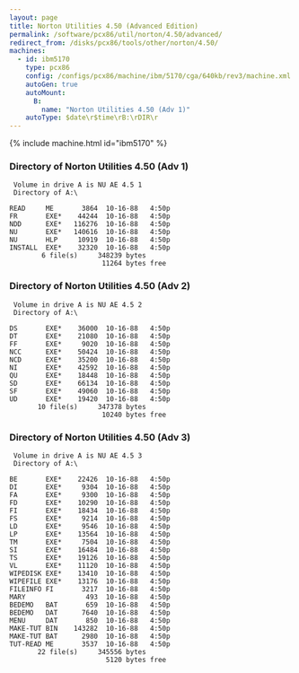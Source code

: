 ```yaml
---
layout: page
title: Norton Utilities 4.50 (Advanced Edition)
permalink: /software/pcx86/util/norton/4.50/advanced/
redirect_from: /disks/pcx86/tools/other/norton/4.50/
machines:
  - id: ibm5170
    type: pcx86
    config: /configs/pcx86/machine/ibm/5170/cga/640kb/rev3/machine.xml
    autoGen: true
    autoMount:
      B:
        name: "Norton Utilities 4.50 (Adv 1)"
    autoType: $date\r$time\rB:\rDIR\r
---
```


{% include machine.html id="ibm5170" %}

### Directory of Norton Utilities 4.50 (Adv 1)

     Volume in drive A is NU AE 4.5 1
     Directory of A:\

    READ     ME       3864  10-16-88   4:50p
    FR       EXE*    44244  10-16-88   4:50p
    NDD      EXE*   116276  10-16-88   4:50p
    NU       EXE*   140616  10-16-88   4:50p
    NU       HLP     10919  10-16-88   4:50p
    INSTALL  EXE*    32320  10-16-88   4:50p
            6 file(s)     348239 bytes
                           11264 bytes free

### Directory of Norton Utilities 4.50 (Adv 2)

     Volume in drive A is NU AE 4.5 2
     Directory of A:\

    DS       EXE*    36000  10-16-88   4:50p
    DT       EXE*    21080  10-16-88   4:50p
    FF       EXE*     9020  10-16-88   4:50p
    NCC      EXE*    50424  10-16-88   4:50p
    NCD      EXE*    35200  10-16-88   4:50p
    NI       EXE*    42592  10-16-88   4:50p
    QU       EXE*    18448  10-16-88   4:50p
    SD       EXE*    66134  10-16-88   4:50p
    SF       EXE*    49060  10-16-88   4:50p
    UD       EXE*    19420  10-16-88   4:50p
           10 file(s)     347378 bytes
                           10240 bytes free

### Directory of Norton Utilities 4.50 (Adv 3)

     Volume in drive A is NU AE 4.5 3
     Directory of A:\

    BE       EXE*    22426  10-16-88   4:50p
    DI       EXE*     9304  10-16-88   4:50p
    FA       EXE*     9300  10-16-88   4:50p
    FD       EXE*    10290  10-16-88   4:50p
    FI       EXE*    18434  10-16-88   4:50p
    FS       EXE*     9214  10-16-88   4:50p
    LD       EXE*     9546  10-16-88   4:50p
    LP       EXE*    13564  10-16-88   4:50p
    TM       EXE*     7504  10-16-88   4:50p
    SI       EXE*    16484  10-16-88   4:50p
    TS       EXE*    19126  10-16-88   4:50p
    VL       EXE*    11120  10-16-88   4:50p
    WIPEDISK EXE*    13410  10-16-88   4:50p
    WIPEFILE EXE*    13176  10-16-88   4:50p
    FILEINFO FI       3217  10-16-88   4:50p
    MARY               493  10-16-88   4:50p
    BEDEMO   BAT       659  10-16-88   4:50p
    BEDEMO   DAT      7640  10-16-88   4:50p
    MENU     DAT       850  10-16-88   4:50p
    MAKE-TUT BIN    143282  10-16-88   4:50p
    MAKE-TUT BAT      2980  10-16-88   4:50p
    TUT-READ ME       3537  10-16-88   4:50p
           22 file(s)     345556 bytes
                            5120 bytes free
